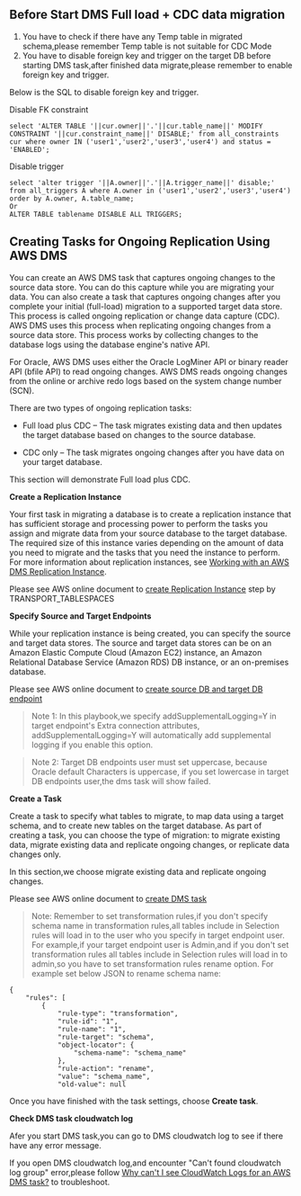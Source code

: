 ## Before Start DMS Full load + CDC data migration
1. You have to check if there have any Temp table in migrated schema,please remember Temp table is not suitable for CDC Mode
2. You have to disable foreign key and trigger on the target DB before starting DMS task,after finished data migrate,please remember to enable foreign key and trigger.

Below is the SQL to disable foreign key and trigger.

Disable FK constraint
```
select 'ALTER TABLE '||cur.owner||'.'||cur.table_name||' MODIFY CONSTRAINT '||cur.constraint_name||' DISABLE;' from all_constraints cur where owner IN ('user1','user2','user3','user4') and status = 'ENABLED';
```

Disable trigger
```
select 'alter trigger '||A.owner||'.'||A.trigger_name||' disable;' from all_triggers A where A.owner in ('user1','user2','user3','user4') order by A.owner, A.table_name;
Or
ALTER TABLE tablename DISABLE ALL TRIGGERS;
```


## Creating Tasks for Ongoing Replication Using AWS DMS

You can create an AWS DMS task that captures ongoing changes to the source data store. You can do this capture while you are migrating your data. You can also create a task that captures ongoing changes after you complete your initial (full-load) migration to a supported target data store. This process is called ongoing replication or change data capture (CDC). AWS DMS uses this process when replicating ongoing changes from a source data store. This process works by collecting changes to the database logs using the database engine's native API.

For Oracle, AWS DMS uses either the Oracle LogMiner API or binary reader API (bfile API) to read ongoing changes. AWS DMS reads ongoing changes from the online or archive redo logs based on the system change number (SCN).

There are two types of ongoing replication tasks:

- Full load plus CDC – The task migrates existing data and then updates the target database based on changes to the source database.

- CDC only – The task migrates ongoing changes after you have data on your target database.

This section will demonstrate Full load plus CDC.

**Create a Replication Instance**

Your first task in migrating a database is to create a replication instance that has sufficient storage and processing power to perform the tasks you assign and migrate data from your source database to the target database. The required size of this instance varies depending on the amount of data you need to migrate and the tasks that you need the instance to perform. For more information about replication instances, see [Working with an AWS DMS Replication Instance](https://docs.aws.amazon.com/dms/latest/userguide/CHAP_ReplicationInstance.html).

Please see AWS online document to [create Replication Instance](https://docs.aws.amazon.com/dms/latest/userguide/CHAP_GettingStarted.html) step by TRANSPORT_TABLESPACES

**Specify Source and Target Endpoints**

While your replication instance is being created, you can specify the source and target data stores. The source and target data stores can be on an Amazon Elastic Compute Cloud (Amazon EC2) instance, an Amazon Relational Database Service (Amazon RDS) DB instance, or an on-premises database.

Please see AWS online document to [create source DB and target DB endpoint](https://docs.aws.amazon.com/dms/latest/userguide/CHAP_GettingStarted.html)

> Note 1:
In this playbook,we specify addSupplementalLogging=Y in target endpoint's Extra connection attributes, addSupplementalLogging=Y will automatically add supplemental logging if you enable this option.

> Note 2:
Target DB endpoints user must set uppercase, because Oracle default Characters is uppercase, if you set lowercase in target DB endpoints user,the dms task will show failed.

**Create a Task**

Create a task to specify what tables to migrate, to map data using a target schema, and to create new tables on the target database. As part of creating a task, you can choose the type of migration: to migrate existing data, migrate existing data and replicate ongoing changes, or replicate data changes only.

In this section,we choose migrate existing data and replicate ongoing changes.

Please see AWS online document to [create DMS task](https://docs.aws.amazon.com/dms/latest/userguide/CHAP_GettingStarted.html)

> Note:
Remember to set transformation rules,if you don't specify schema name in transformation rules,all tables include in Selection rules will load in to the user who you specify in target endpoint user.
For example,if your target endpoint user is Admin,and if you don't set transformation rules all tables include in Selection rules will load in to admin,so you have to set transformation rules rename option.
For example set below JSON to rename schema name:
```
{
    "rules": [
        {
            "rule-type": "transformation",
            "rule-id": "1",
            "rule-name": "1",
            "rule-target": "schema",
            "object-locator": {
                "schema-name": "schema_name"
            },
            "rule-action": "rename",
            "value": "schema_name",
            "old-value": null
```

Once you have finished with the task settings, choose **Create task**.

**Check DMS task cloudwatch log**

Afer you start DMS task,you can go to DMS cloudwatch log to see if there have any error message.

If you open DMS cloudwatch log,and encounter "Can't found cloudwatch log group" error,please follow [Why can't I see CloudWatch Logs for an AWS DMS task?](https://aws.amazon.com/tw/premiumsupport/knowledge-center/dms-cloudwatch-logs-not-appearing/) to troubleshoot.
